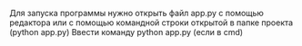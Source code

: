Для запуска программы нужно открыть файл app.py с помощью редактора или с помощью командной строки открытой в папке проекта (python app.py)
Ввести команду python app.py (если в cmd)
